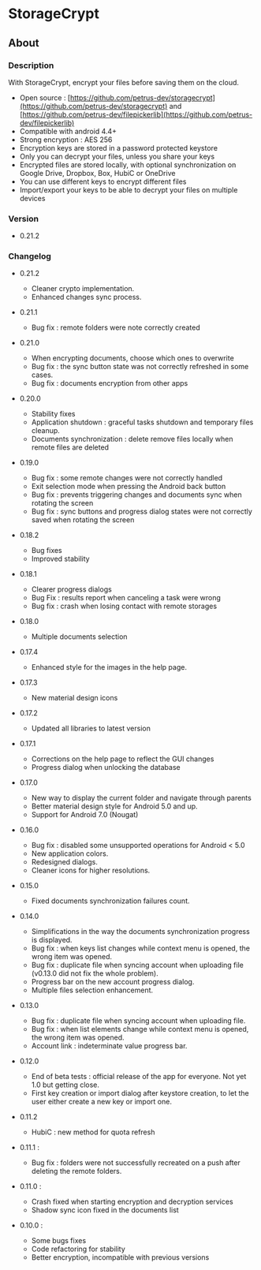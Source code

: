 # StorageCrypt #
## About ##

### Description ###

With StorageCrypt, encrypt your files before saving them on the cloud.

  * Open source : [https://github.com/petrus-dev/storagecrypt](https://github.com/petrus-dev/storagecrypt) and [https://github.com/petrus-dev/filepickerlib](https://github.com/petrus-dev/filepickerlib)
  * Compatible with android 4.4+
  * Strong encryption : AES 256
  * Encryption keys are stored in a password protected keystore
  * Only you can decrypt your files, unless you share your keys
  * Encrypted files are stored locally, with optional synchronization on Google Drive, Dropbox, Box, HubiC or OneDrive
  * You can use different keys to encrypt different files
  * Import/export your keys to be able to decrypt your files on multiple devices

### Version ###

* 0.21.2

### Changelog ###

* 0.21.2
  * Cleaner crypto implementation.
  * Enhanced changes sync process.

* 0.21.1
  * Bug fix : remote folders were note correctly created

* 0.21.0
  * When encrypting documents, choose which ones to overwrite
  * Bug fix : the sync button state was not correctly refreshed in some cases.
  * Bug fix : documents encryption from other apps

* 0.20.0
  * Stability fixes
  * Application shutdown : graceful tasks shutdown and temporary files cleanup.
  * Documents synchronization : delete remove files locally when remote files are deleted 

* 0.19.0
  * Bug fix : some remote changes were not correctly handled
  * Exit selection mode when pressing the Android back button
  * Bug fix : prevents triggering changes and documents sync when rotating the screen
  * Bug fix : sync buttons and progress dialog states were not correctly saved when rotating the screen

* 0.18.2
  * Bug fixes
  * Improved stability

* 0.18.1
  * Clearer progress dialogs
  * Bug Fix : results report when canceling a task were wrong
  * Bug fix : crash when losing contact with remote storages

* 0.18.0
  * Multiple documents selection

* 0.17.4
  * Enhanced style for the images in the help page.

* 0.17.3
  * New material design icons

* 0.17.2
  * Updated all libraries to latest version

* 0.17.1
  * Corrections on the help page to reflect the GUI changes
  * Progress dialog when unlocking the database

* 0.17.0
  * New way to display the current folder and navigate through parents
  * Better material design style for Android 5.0 and up.
  * Support for Android 7.0 (Nougat)

* 0.16.0
  * Bug fix : disabled some unsupported operations for Android < 5.0
  * New application colors.
  * Redesigned dialogs.
  * Cleaner icons for higher resolutions.
  
* 0.15.0
  * Fixed documents synchronization failures count.

* 0.14.0
  * Simplifications in the way the documents synchronization progress is displayed.
  * Bug fix : when keys list changes while context menu is opened, the wrong item was opened.
  * Bug fix : duplicate file when syncing account when uploading file (v0.13.0 did not fix the whole problem).
  * Progress bar on the new account progress dialog.
  * Multiple files selection enhancement.

* 0.13.0
  * Bug fix : duplicate file when syncing account when uploading file.
  * Bug fix : when list elements change while context menu is opened, the wrong item was opened.
  * Account link : indeterminate value progress bar.

* 0.12.0
  * End of beta tests : official release of the app for everyone. Not yet 1.0 but getting close.
  * First key creation or import dialog after keystore creation, to let the user either create a new key or import one.

* 0.11.2
  * HubiC : new method for quota refresh

* 0.11.1 :
  * Bug fix : folders were not successfully recreated on a push after deleting the remote folders.

* 0.11.0 :
  * Crash fixed when starting encryption and decryption services
  * Shadow sync icon fixed in the documents list
  
* 0.10.0 :
  * Some bugs fixes
  * Code refactoring for stability
  * Better encryption, incompatible with previous versions